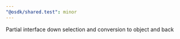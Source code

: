 ```yaml
---
"@osdk/shared.test": minor
---
```


Partial interface down selection and conversion to object and back
